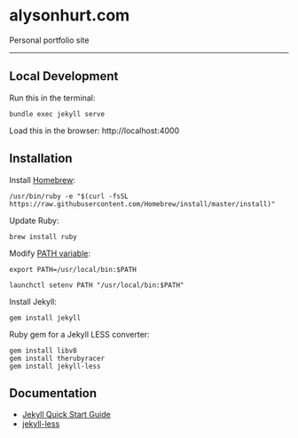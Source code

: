 # alysonhurt.com
Personal portfolio site

--------

## Local Development

Run this in the terminal:

```
bundle exec jekyll serve
```

Load this in the browser: http://localhost:4000

## Installation

Install [Homebrew](https://brew.sh/):

```
/usr/bin/ruby -e "$(curl -fsSL https://raw.githubusercontent.com/Homebrew/install/master/install)"
```

Update Ruby:
```
brew install ruby
```

Modify [PATH variable](https://jekyllrb.com/docs/troubleshooting/):

```
export PATH=/usr/local/bin:$PATH
```
```
launchctl setenv PATH "/usr/local/bin:$PATH"
```

Install Jekyll:

```
gem install jekyll
```

Ruby gem for a Jekyll LESS converter:

```
gem install libv8
gem install therubyracer
gem install jekyll-less
```

## Documentation

* [Jekyll Quick Start Guide](https://jekyllrb.com/docs/quickstart/)
* [jekyll-less](https://github.com/zroger/jekyll-less)

